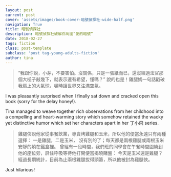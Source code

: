 ```yaml
---
layout: post
current: post
cover: 'assets/images/book-cover-暗號偵探社-wide-half.png'
navigation: True
title: 暗號偵探社
description: 暗號偵探社破解你周圍”愛的暗號“
date: 2018-02-27
tags: fiction
class: post-template
subclass: 'post tag-young-adults-fiction'
author: tina
---
```


> “我跟你說，小芽，不要害怕。沒關係，只是一張紙而已，還沒經過法官那個大槌子敲幾下，就表示還有希望，懂嗎？” 
> 說的也是！雞腿媽一句話戳破我肩上的大氣球，頓時讓世界又注滿空氣。

I was pleasantly surprised when I finally sat down and cracked open this book (sorry for the delay honey!). 

<!--more-->

Tina managed to weave together rich observations from her childhood into a compelling and heart-warming story which somehow retained the wacky yet distinctive humor which set her characters apart in her 丁小飛 series.

>雞腿俠說他家從事餐飲業，專賣烤雞腿和玉米，所以他的便當永遠只有兩種選擇：
>一是雞腿，二是玉米， 沒有別的了；每天都是兩根雞腿或兩根玉米安靜的躺在鐵盒裡。
>曾經有一段時間，我們班的同學會在午餐時間圍繞到他的座位旁，屏住呼吸等待他打開便當揭曉賭盤：
>今天是玉米還是雞腿？經過長期統計，目前為止兩根雞腿拔得頭籌，所以他被封為雞腿俠。

Just hilarious!

